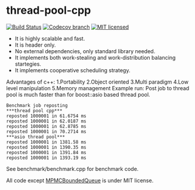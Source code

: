 thread-pool-cpp
=================
[![Build Status](https://travis-ci.org/inkooboo/thread-pool-cpp.svg?branch=master)](https://travis-ci.org/inkooboo/thread-pool-cpp)
[![Codecov branch](https://img.shields.io/codecov/c/github/inkooboo/thread-pool-cpp/master.svg)](https://codecov.io/gh/inkooboo/thread-pool-cpp)
[![MIT licensed](https://img.shields.io/badge/license-MIT-blue.svg)](./LICENSE)

 * It is highly scalable and fast.
 * It is header only.
 * No external dependencies, only standard library needed.
 * It implements both work-stealing and work-distribution balancing startegies.
 * It implements cooperative scheduling strategy.

Advantages of c++:
1.Portability
2.Object oriented
3.Multi paradigm
4.Low level manipulation
5.Memory management
Example run:
Post job to thread pool is much faster than for boost::asio based thread pool.

    Benchmark job reposting
    ***thread pool cpp***
    reposted 1000001 in 61.6754 ms
    reposted 1000001 in 62.0187 ms
    reposted 1000001 in 62.8785 ms
    reposted 1000001 in 70.2714 ms
    ***asio thread pool***
    reposted 1000001 in 1381.58 ms
    reposted 1000001 in 1390.35 ms
    reposted 1000001 in 1391.84 ms
    reposted 1000001 in 1393.19 ms

See benchmark/benchmark.cpp for benchmark code.

All code except [MPMCBoundedQueue](https://github.com/inkooboo/thread-pool-cpp/blob/master/include/thread_pool/mpmc_bounded_queue.hpp)
is under MIT license.

